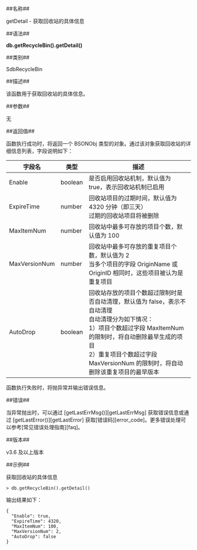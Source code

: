 ##名称##

getDetail - 获取回收站的具体信息

##语法##

**db.getRecycleBin().getDetail()**

##类别##

SdbRecycleBin

##描述##

该函数用于获取回收站的具体信息。

##参数##

无

##返回值##

函数执行成功时，将返回一个 BSONObj 类型的对象。通过该对象获取回收站的详细信息列表，字段说明如下：

| 字段名 | 类型 | 描述 |
| ---- | ---- | ---- |
| Enable | boolean | 是否启用回收站机制，默认值为 true，表示回收站机制已启用 |
| ExpireTime | number | 回收站项目的过期时间，默认值为 4320 分钟（即三天）<br> 过期的回收站项目将被删除|
| MaxItemNum | number | 回收站中最多可存放的项目个数，默认值为 100 |
| MaxVersionNum | number | 回收站中最多可存放的重复项目个数，默认值为 2 <br> 当多个项目的字段 OriginName 或 OriginID 相同时，这些项目被认为是重复项目 |
| AutoDrop | boolean | 回收站存放的项目个数超过限制时是否自动清理，默认值为 false，表示不自动清理<br>自动清理分为如下情况：<br> 1）项目个数超过字段 MaxItemNum 的限制时，将自动删除最早生成的项目<br>2）重复项目个数超过字段 MaxVersionNum 的限制时，将自动删除该重复项目的最早版本 |

函数执行失败时，将抛异常并输出错误信息。

##错误##

当异常抛出时，可以通过 [getLastErrMsg()][getLastErrMsg] 获取错误信息或通过 [getLastError()][getLastError] 获取[错误码][error_code]。更多错误处理可以参考[常见错误处理指南][faq]。

##版本##

v3.6 及以上版本

##示例##

获取回收站的具体信息

```lang-javascript
> db.getRecycleBin().getDetail()
```

输出结果如下：

```lang-json
{
  "Enable": true,
  "ExpireTime": 4320,
  "MaxItemNum": 100,
  "MaxVersionNum": 2,
  "AutoDrop": false
}
```

[^_^]:
    本文使用的所有引用及链接
[getLastErrMsg]:manual/Manual/Sequoiadb_Command/Global/getLastErrMsg.md
[getLastError]:manual/Manual/Sequoiadb_Command/Global/getLastError.md
[faq]:manual/FAQ/faq_sdb.md
[error_code]:manual/Manual/Sequoiadb_error_code.md
[view_items]:manual/Manual/Distributed_Engine/Maintainance/Recycle_Bin/view_items.md#查看回收站配置
